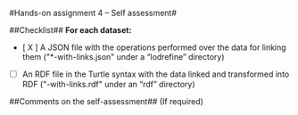 #Hands-on assignment 4 – Self assessment#

##Checklist##
**For each dataset:**
- [ X ] A JSON file with the operations performed over the data for linking them ("*-with-links.json" under a “lodrefine” directory)
- [  ] An RDF file in the Turtle syntax with the data linked and transformed into RDF ("-with-links.rdf" under an “rdf” directory)

##Comments on the self-assessment## (If required)